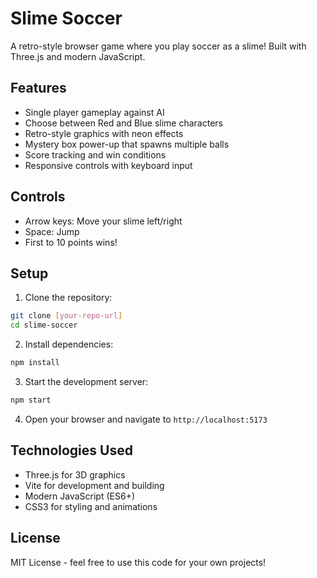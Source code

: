 # Slime Soccer

A retro-style browser game where you play soccer as a slime! Built with Three.js and modern JavaScript.

## Features

- Single player gameplay against AI
- Choose between Red and Blue slime characters
- Retro-style graphics with neon effects
- Mystery box power-up that spawns multiple balls
- Score tracking and win conditions
- Responsive controls with keyboard input

## Controls

- Arrow keys: Move your slime left/right
- Space: Jump
- First to 10 points wins!

## Setup

1. Clone the repository:
```bash
git clone [your-repo-url]
cd slime-soccer
```

2. Install dependencies:
```bash
npm install
```

3. Start the development server:
```bash
npm start
```

4. Open your browser and navigate to `http://localhost:5173`

## Technologies Used

- Three.js for 3D graphics
- Vite for development and building
- Modern JavaScript (ES6+)
- CSS3 for styling and animations

## License

MIT License - feel free to use this code for your own projects! 